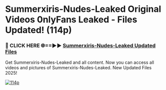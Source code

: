 # Summerxiris-Nudes-Leaked Original Videos 0nlyFans Leaked - Files Updated! (114p)

<h3>🔴 CLICK HERE 🌐==►► <a href="https://tinyurl.com/5h6xmrr3" rel="nofollow">Summerxiris-Nudes-Leaked Updated Files</a></h3>

Get Summerxiris-Nudes-Leaked and all content. Now you can access all videos and pictures of Summerxiris-Nudes-Leaked. New Updated Files 2025!

[![114p](https://i.imgur.com/KVD873Z.gif)](https://tinyurl.com/5h6xmrr3)

